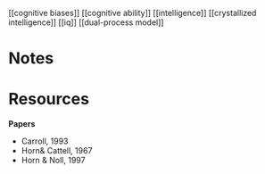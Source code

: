 [[cognitive biases]]
[[cognitive ability]]
[[intelligence]]
[[crystallized intelligence]]
[[iq]]
[[dual-process model]]

# Notes

# Resources
**Papers**
- Carroll, 1993
- Horn&  Cattell,  1967
- Horn  &  Noll,  1997